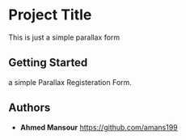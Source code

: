 # Project Title

This is just a simple parallax form
## Getting Started
a simple Parallax Registeration Form.


## Authors

* **Ahmed Mansour**
https://github.com/amans199




